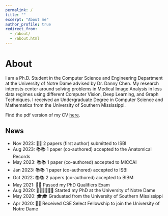 ```yaml
---
permalink: /
title: ""
excerpt: "About me"
author_profile: true
redirect_from: 
  - /about/
  - /about.html
---
```


About
======

I am a Ph.D. Student in the Computer Science and Engineering Department at the University of Notre Dame advised by Dr. Danny Chen. My research interests center around solving problems in Medical Image Analysis in less data regimes using different Computer Vision, Deep Learning, and Graph Techniques. I received an Undergraduate Degree in Computer Science and Mathematics from the University of Southern Mississippi.

Find the pdf version of my CV <a href="nsapkota417.github.io/_pages/Nsapkota_CV_11212023.pdf" target="_blank" rel="noopener noreferrer">here</a>.

News
------
* Nov 2023: 🤞🤞 2 papers (first author) submitted to ISBI
* Aug 2023: 📚📚 1 paper (co-authored) accepted to the Anatomical Records
* May 2023: 📚📚 1 paper (co-authored) accepted to MICCAI
* Jan 2023: 📚📚 1 paper (co-authored) accepted to ISBI
* Oct 2022: 📚📚 2 papers (co-authored) accepted to BIBM
* May 2021: 🎉🎉 Passed my PhD Qualifiers Exam
* Aug 2020: 🧑🏻‍🏫🧑🏻‍🏫 Started my PhD at the University of Notre Dame
* May 2020: 🎓🎓 Graduated from the University of Southern Mississippi 
* Apr 2020: 🎉🎉 Received CSE Select Fellowship to join the University of Notre Dame



